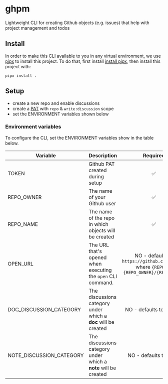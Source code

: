 # ghpm
Lightweight CLI for creating Github objects (e.g. issues) that help with project management and todos

## Install

In order to make this CLI available to you in any virtual environment, we use [pipx](https://github.com/pypa/pipx) to install this project. To do that, first install [install pipx](https://github.com/pypa/pipx#install-pipx), then install this project with:

```
pipx install .
```

## Setup

* create a new repo and enable discussions
* create a [PAT](https://docs.github.com/en/authentication/keeping-your-account-and-data-secure/creating-a-personal-access-token) with `repo` & `write:discussion` scope
* set the ENVIRONMENT variables shown below

### Environment variables

To configure the CLI, set the ENVIRONMENT variables show in the table below.

| Variable | Description | Required | Example |
| -------- | ----------- | :-----: | -------- |
| TOKEN    | Github PAT created during setup | :white_check_mark: | ghp_SLFDJSDFLKSD123098CszKLjf |
| REPO_OWNER         | The name of your Github user | :white_check_mark: | ConstantinoSchillebeeckx |
| REPO_NAME         | The name of the repo in which objects will be created | :white_check_mark: | work_todo |
| OPEN_URL | The URL that's opened when executing the `open` CLI command. | NO - defaults to `https://github.com/{REPO}` where `{REPO}` is `{REPO_OWNER}/{REPO_NAME}` | |
| DOC_DISCUSSION_CATEGORY | The discussions category under which a **doc** will be created | NO - defaults to `general` | |
| NOTE_DISCUSSION_CATEGORY | The discussions category under which a **note** will be created | NO - defaults to `ideas` | |
